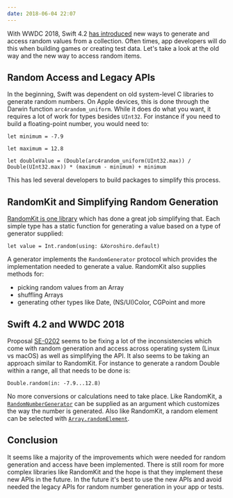 ```yaml
---
date: 2018-06-04 22:07
---
```

With WWDC 2018, Swift 4.2 [has
introduced](https://github.com/apple/swift-evolution/blob/master/proposals/0202-random-unification.md) new
ways to generate and access random values from a collection. Often
times, app developers will do this when building games or creating test
data. Let\'s take a look at the old way and the new way to access random
items.

## Random Access and Legacy APIs

In the beginning, Swift was dependent on old system-level C libraries to
generate random numbers. On Apple devices, this is done through the
Darwin function `arc4random_uniform`. While it does do what you want, it
requires a lot of work for types besides `UInt32`. For instance if you
need to build a floating-point number, you would need to:

    let minimum = -7.9

    let maximum = 12.8

    let doubleValue = (Double(arc4random_uniform(UInt32.max)) / Double(UInt32.max)) * (maximum - minimum) + minimum

This has led several developers to build packages to simplify this
process.

## RandomKit and Simplifying Random Generation

[RandomKit is one library](https://github.com/nvzqz/RandomKit) which has
done a great job simplifying that. Each simple type has a static
function for generating a value based on a type of generator supplied:

    let value = Int.random(using: &Xoroshiro.default)

A generator implements the `RandomGenerator` protocol which provides the
implementation needed to generate a value. RandomKit also supplies
methods for:

-   picking random values from an Array
-   shuffling Arrays
-   generating other types like Date, (NS/UI)Color, CGPoint and more

## Swift 4.2 and WWDC 2018

Proposal [SE-0202](https://github.com/apple/swift-evolution/blob/master/proposals/0202-random-unification.md) seems
to be fixing a lot of the inconsistencies which come with random
generation and access across operating system (Linux vs macOS) as well
as simplifying the API. It also seems to be taking an approach similar
to RandomKit. For instance to generate a random Double within a range,
all that needs to be done is:

    Double.random(in: -7.9...12.8)

No more conversions or calculations need to take place. Like RandomKit,
a
[`RandomNumberGenerator`](https://developer.apple.com/documentation/swift/randomnumbergenerator)
can be supplied as an argument which customizes the way the number is
generated. Also like RandomKit, a random element can be selected with
[`Array.randomElement`](https://developer.apple.com/documentation/swift/array/2994747-randomelement).

## Conclusion

It seems like a majority of the improvements which were needed for
random generation and access have been implemented. There is still room
for more complex libraries like RandomKit and the hope is that they
implement these new APIs in the future. In the future it\'s best to use
the new APIs and avoid needed the legacy APIs for random number
generation in your app or tests.